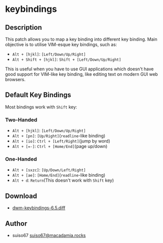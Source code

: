 keybindings
===========

Description
-----------
This patch allows you to map a key binding into different key binding.
Main objective is to utilise VIM-esque key bindings, such as:
- `Alt + [hjkl]`: `[Left/Down/Up/Right]`
- `Alt + Shift + [hjkl]`: `Shift + [Left/Down/Up/Right]`

This is useful when you have to use GUI applications which doesn't have good
support for VIM-like key binding, like editing text on modern GUI web browsers.

Default Key Bindings
--------------------
Most bindings work with `Shift` key:

### Two-Handed
- `Alt + [hjkl]`: `[Left/Down/Up/Right]`
- `Alt + [pn]`: `[Up/Right]`(`readline`-like binding)
- `Alt + [io]`: `Ctrl + [Left/Right]`(jump by word)
- `Alt + [=-]`: `Ctrl + [Home/End]`(page up/down)

### One-Handed
- `Alt + [sxzc]`: `[Up/Down/Left/Right]`
- `Alt + [ae]`: `[Home/End]`(`readline`-like binding)
- `Alt + d`: `Return`(This doesn't work with `Shift` key)

Download
--------
* [dwm-keybindings-6.5.diff](dwm-keybindings-6.5.diff)

Author
------
* suiso67 <suiso67@macadamia.rocks>

